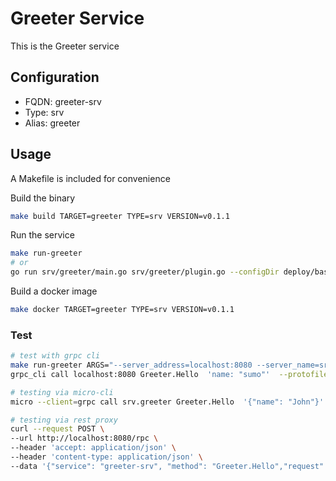 # Greeter Service

This is the Greeter service

## Configuration

- FQDN: greeter-srv
- Type: srv
- Alias: greeter

## Usage

A Makefile is included for convenience

Build the binary

```bash
make build TARGET=greeter TYPE=srv VERSION=v0.1.1
```

Run the service

```bash
make run-greeter
# or
go run srv/greeter/main.go srv/greeter/plugin.go --configDir deploy/bases/greeter-srv/config
```

Build a docker image

```bash
make docker TARGET=greeter TYPE=srv VERSION=v0.1.1
```

### Test

```bash
# test with grpc cli
make run-greeter ARGS="--server_address=localhost:8080 --server_name=srv.greeter"
grpc_cli call localhost:8080 Greeter.Hello  'name: "sumo"'  --protofiles=srv/greeter/proto/greeter/greeter.proto

# testing via micro-cli
micro --client=grpc call srv.greeter Greeter.Hello  '{"name": "John"}'

# testing via rest proxy
curl --request POST \
--url http://localhost:8080/rpc \
--header 'accept: application/json' \
--header 'content-type: application/json' \
--data '{"service": "greeter-srv", "method": "Greeter.Hello","request": {"name": "sumo"}}'
```
